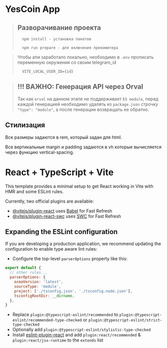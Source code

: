 # YesCoin App

> ## Разворачивание проекта
>
> ```
>   npm install - установка пакетов
> ```
>
> ```
>   npm run prepare - для включения прекомитера
> ```

> Чтобы апи заработало локально, необходимо в `.env` прописать переменную окружения со своим telegram_id
> ```
>   VITE_LOCAL_USER_ID={id}
> ```

> ## !!! ВАЖНО: Генерация API через Orval
>
> Так как `orval` на данном этапе не поддерживает `ES module`,
> перед каждой генерацией необходимо удалять из `package.json` строчку `"type": "module"`,
> а после генерации возвращать ее обратно.

## Стилизация

Все размеры задаются в rem, который задан для html.

Все вертикальные margin и padding задаются в vh которые вычисляется через функцию vertical-spacing.

# React + TypeScript + Vite

This template provides a minimal setup to get React working in Vite with HMR and some ESLint rules.

Currently, two official plugins are available:

- [@vitejs/plugin-react](https://github.com/vitejs/vite-plugin-react/blob/main/packages/plugin-react/README.md) uses [Babel](https://babeljs.io/) for Fast Refresh
- [@vitejs/plugin-react-swc](https://github.com/vitejs/vite-plugin-react-swc) uses [SWC](https://swc.rs/) for Fast Refresh

## Expanding the ESLint configuration

If you are developing a production application, we recommend updating the configuration to enable type aware lint rules:

- Configure the top-level `parserOptions` property like this:

```js
export default {
  // other rules...
  parserOptions: {
    ecmaVersion: 'latest',
    sourceType: 'module',
    project: ['./tsconfig.json', './tsconfig.node.json'],
    tsconfigRootDir: __dirname,
  },
}
```

- Replace `plugin:@typescript-eslint/recommended` to `plugin:@typescript-eslint/recommended-type-checked` or `plugin:@typescript-eslint/strict-type-checked`
- Optionally add `plugin:@typescript-eslint/stylistic-type-checked`
- Install [eslint-plugin-react](https://github.com/jsx-eslint/eslint-plugin-react) and add `plugin:react/recommended` & `plugin:react/jsx-runtime` to the `extends` list
